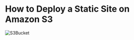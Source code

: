 # How to Deploy a Static Site on Amazon S3


![S3Bucket](https://github.com/zablon-oigo/deploy-static-site-on-amazon-s3/assets/143833326/fffe8f03-f32d-47d9-a755-fc6d04891a04)
